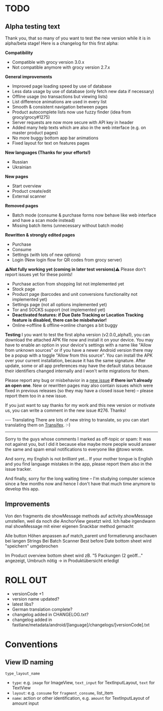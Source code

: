 # TODO

## Alpha testing text
Thank you, that so many of you want to test the new version while it is in alpha/beta stage!
Here is a changelog for this first alpha:

**Compatibility**
- Compatible with grocy version 3.0.x
- Not compatible anymore with grocy version 2.7.x

**General improvements**
- Improved page loading speed by use of database
- Less data usage by use of database (only fetch new data if necessary)
- Offline usage (no transactions but viewing lists)
- List difference animations are used in every list
- Smooth & consistent navigation between pages
- Product autocomplete lists now use fuzzy finder (idea from grocy/grocy#1275)
- Server requests are now more secure with API key in header
- Added many help texts which are also in the web interface (e.g. on master product pages)
- No more buggy bottom app bar animations
- Fixed layout for text on features pages

**New languages (Thanks for your efforts!)**
- Russian
- Ukrainian

**New pages**
- Start overview
- Product create/edit
- External scanner

**Removed pages**
- Batch mode (consume & purchase forms now behave like web interface and have a scan mode instead)
- Missing batch items (unnecessary without batch mode)

**Rewritten & strongly edited pages**
- Purchase
- Consume
- Settings (with lots of new options)
- Login (New login flow for QR codes from grocy server)

**:warning:Not fully working yet (coming in later test versions):warning:**
Please don't report issues yet for these points!
- Purchase action from shopping list not implemented yet
- Stock page
- Product page (barcodes and unit conversions functionality not implemented yet)
- Settings page (not all options implemented yet)
- Tor and SOCKS support (not implemented yet)
- **Deactivated features: if Due Date Tracking or Location Tracking feature is disabled, there can be misbehavior!**
- Online->offline & offline->online changes a bit buggy

**Testing**
I you want to test the first alpha version (v2.0.0_alpha1), you can download the attached APK file now and install it on your device. You may have to enable an option in your device's settings with a name like "Allow from unknown sources" or if you have a newer Android version there may be a popup with a toggle "Allow from this source".
You can install the APK over your current installation, because it has the same signature.
After update, some or all app preferences may have the default status because their identifiers changed internally and I won't write migrations for them.

Please report any bug or misbehavior in a [new issue](https://github.com/patzly/grocy-android/issues) **if there isn't already an open one**.
New or rewritten pages may also contain issues which were fixed in previous releases (so they may have a closed issue here) – please report them too in a new issue.

If you just want to say thanks for my work and this new version or motivate us, you can write a comment in the new issue #276.
Thanks!

--- Translating
There are lots of new string to translate, so you can start translating them on [Transifex](https://www.transifex.com/grocy-android/grocy-android). :-)

---
Sorry to the guys whose comments I marked as off-topic or spam: It was not against you, but I did it because else maybe more people would answer the same and spam email notifications to everyone like @towo wrote.

And sorry, my English is not *brilliant* yet... If your mother tongue is English and you find language mistakes in the app, please report them also in the issue tracker.

And finally, sorry for the long waiting time – I'm studying computer science since a few months now and hence I don't have that much time anymore to develop this app.

## Improvements

Von den fragments die showMessage methods auf activity.showMessage umstellen, weil da noch die AnchorView gesetzt wird.
Ich habe irgendwann mal showMessage mit einer eigenen Snackbar method gemacht

Alle button Höhen anpassen auf match_parent und formatierung anschauen bei langen Strings
Bei Batch Scanner Best before Date bottom sheet wird "speichern" umgebrochen

Im Product overview bottom sheet wird zB. "5 Packungen (2 geöff..." angezeigt, Umbruch nötig
-> in Produktübersicht erledigt

# ROLL OUT

- versionCode +1
- version name updated?
- latest libs?
- German translation complete?
- changelog added in CHANGELOG.txt?
- changelog added in fastlane/metadata/android/[language]/changelogs/[versionCode].txt

# Conventions

## View ID naming

`type_layout_name`

- `type`: e.g. `image` for ImageView, `text_input` for TextInputLayout, `text` for TextView
- `layout`: e.g. `consume` for `fragment_consume`, list_item
- `name`: action or other identification, e.g. `amount` for TextInputLayout of amount input
